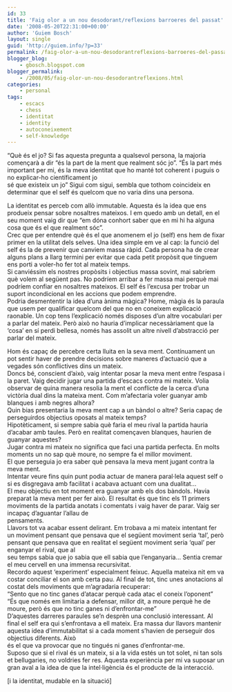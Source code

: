 ```yaml
---
id: 33
title: 'Faig olor a un nou desodorant/reflexions barroeres del passat'
date: '2008-05-20T22:31:00+00:00'
author: 'Guiem Bosch'
layout: single
guid: 'http://guiem.info/?p=33'
permalink: /faig-olor-a-un-nou-desodorantreflexions-barroeres-del-passat/
blogger_blog:
    - gbosch.blogspot.com
blogger_permalink:
    - /2008/05/faig-olor-un-nou-desodorantreflexions.html
categories:
    - personal
tags:
    - escacs
    - chess
    - identitat
    - identity
    - autoconeixement
    - self-knowledge
---
```


“Què és el jo? Si fas aquesta pregunta a qualsevol persona, la majoria començarà a dir “és la part de la ment que realment sóc jo”. “És la part més important per mi, és la meva identitat que ho manté tot coherent i puguis o no explicar-ho científicament jo  
sé que existeix un jo” Sigui com sigui, sembla que tothom coincideix en determinar que el self és quelcom que no varia dins una persona.

La identitat es perceb com allò immutable. Aquesta és la idea que ens produeix pensar sobre nosaltres mateixos. I em quedo amb un detall, en el seu moment vaig dir que “em dóna conhort saber que en mi hi ha alguna cosa que és el que realment sóc”.  
Crec que per entendre què és el que anomenem el jo (self) ens hem de fixar primer en la utilitat dels selves. Una idea simple em ve al cap: la funció del self és la de prevenir que canviem massa ràpid. Cada persona ha de crear alguns plans a llarg termini per evitar que cada petit propòsit que tinguem ens porti a voler-ho fer tot al mateix temps.  
Si canviéssim els nostres propòsits i objectius massa sovint, mai sabríem què volem al següent pas. No podríem arribar a fer massa mai perquè mai podríem confiar en nosaltres mateixos. El self és l’excusa per trobar un suport incondicional en les accions que podem emprendre.  
Podria desmententir la idea d’una ànima màgica? Home, màgia és la paraula que usem per qualificar quelcom del que no en coneixem explicació raonable. Un cop tens l’explicació només disposes d’un altre vocabulari per a parlar del mateix. Però això no hauria d’implicar necessàriament que la ‘cosa’ en sí perdi bellesa, només has assolit un altre nivell d’abstracció per parlar del mateix.

Hom és capaç de percebre certa lluita en la seva ment. Contínuament un pot sentir haver de prendre decisions sobre maneres d’actuació que a vegades són conflictives dins un mateix.  
Doncs bé, conscient d’això, vaig intentar posar la meva ment entre l’espasa i la paret. Vaig decidir jugar una partida d’escacs contra mi mateix. Volia observar de quina manera resolia la ment el conflicte de la cerca d’una victòria dual dins la mateixa ment. Com m’afectaria voler guanyar amb blanques i amb negres alhora?  
Quin bias presentaria la meva ment cap a un bàndol o altre? Seria capaç de perseguirdos objectius oposats al mateix temps?  
Hipotèticament, si sempre sabia què faria el meu rival la partida hauria d’acabar amb taules. Però en realitat començaven blanques, haurien de guanyar aquestes?  
Jugar contra mi mateix no significa que faci una partida perfecta. En molts moments un no sap què moure, no sempre fa el millor moviment.  
El que perseguia jo era saber què pensava la meva ment jugant contra la meva ment.  
Intentar veure fins quin punt podia actuar de manera paral·lela aquest self o si es disgregava amb facilitat i acabava actuant com una dualitat…  
El meu objectiu en tot moment era guanyar amb els dos bàndols. Havia preparat la meva ment per fer això. El resultat és que tinc els 11 primers moviments de la partida anotats i comentats i vaig haver de parar. Vaig ser incapaç d’aguantar l’allau de  
pensaments.  
Llavors tot va acabar essent delirant. Em trobava a mi mateix intentant fer un moviment pensant que pensava que el següent moviment seria ‘tal’, però pensant que pensava que en realitat el següent moviment seria ‘qual’ per enganyar el rival, que al  
seu temps sabia que jo sabia que ell sabia que l’enganyaria… Sentia cremar el meu cervell en una immensa recursivitat.  
Recordo aquest ‘experiment’ especialment feixuc. Aquella mateixa nit em va costar conciliar el son amb certa pau. Al final de tot, tinc unes anotacions al costat dels moviments que m’agradaria recuperar:  
“Sento que no tinc ganes d’atacar perquè cada atac el coneix l’oponent”  
“És que només em limitaria a defensar, millor dit, a moure perquè he de moure, però és que no tinc ganes ni d’enfrontar-me”  
D’aquestes darreres paraules se’n desprèn una conclusió interessant. Al final el self era qui s’enfrontava a ell mateix. Era massa dur llavors mantenir aquesta idea d’immutabilitat si a cada moment s’havien de perseguir dos objectius diferents. Això  
és el que va provocar que no tingués ni ganes d’enfrontar-me.  
Suposo que si el rival és un mateix, si a la vida estés un tot solet, ni tan sols et bellugaries, no voldries fer res. Aquesta experiència per mi va suposar un gran aval a la idea de que la intel·ligència és el producte de la interacció.

\[i la identitat, mudable en la situació\]
